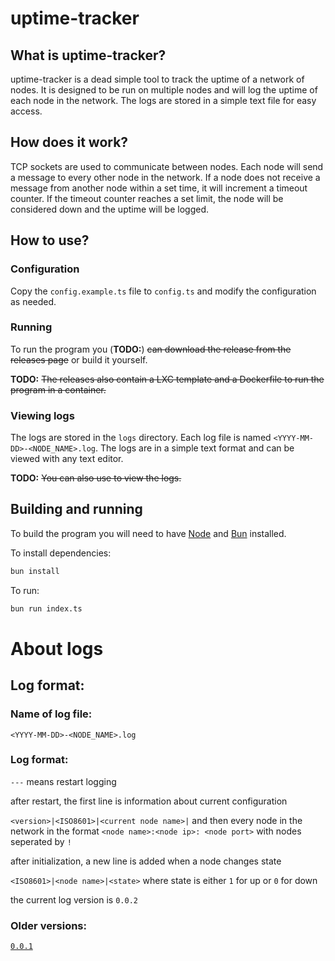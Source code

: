 # uptime-tracker

## What is uptime-tracker?

uptime-tracker is a dead simple tool to track the uptime of a network of nodes. It is designed to be run on multiple nodes and will log the uptime of each node in the network. The logs are stored in a simple text file for easy access.

## How does it work?

TCP sockets are used to communicate between nodes. Each node will send a message to every other node in the network. If a node does not receive a message from another node within a set time, it will increment a timeout counter. If the timeout counter reaches a set limit, the node will be considered down and the uptime will be logged.

## How to use?

### Configuration

Copy the `config.example.ts` file to `config.ts` and modify the configuration as needed.

### Running

To run the program you (**TODO:**) ~~can download the release from the releases page~~  or build it yourself.

**TODO:** ~~The releases also contain a LXC template and a Dockerfile to run the program in a container.~~

### Viewing logs

The logs are stored in the `logs` directory. Each log file is named `<YYYY-MM-DD>-<NODE_NAME>.log`. The logs are in a simple text format and can be viewed with any text editor.

**TODO:** ~~You can also use  to view the logs.~~

## Building and running

To build the program you will need to have [Node](https://nodejs.org/) and [Bun](https://bun.sh/) installed.

To install dependencies:

```bash
bun install
```

To run:

```bash
bun run index.ts
```

# About logs

## Log format:

### Name of log file:

`<YYYY-MM-DD>-<NODE_NAME>.log`

### Log format:

`---` means restart logging

after restart, the first line is information about current configuration

`<version>|<ISO8601>|<current node name>|` and then every node in the network in the format `<node name>:<node ip>: <node port>` with nodes seperated by `!`

after initialization, a new line is added when a node changes state

`<ISO8601>|<node name>|<state>` where state is either `1` for up or `0` for down

the current log version is `0.0.2`

### Older versions:

[`0.0.1`](https://github.com/okunamayanad/uptime-tracker/blob/614269a4c60c47d7c52a686c05f806507c5e91af/README.md)
